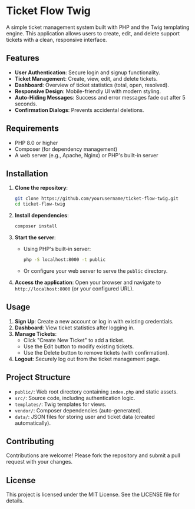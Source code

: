 # Ticket Flow Twig

A simple ticket management system built with PHP and the Twig templating engine. This application allows users to create, edit, and delete support tickets with a clean, responsive interface.

## Features

- **User Authentication**: Secure login and signup functionality.
- **Ticket Management**: Create, view, edit, and delete tickets.
- **Dashboard**: Overview of ticket statistics (total, open, resolved).
- **Responsive Design**: Mobile-friendly UI with modern styling.
- **Auto-Hiding Messages**: Success and error messages fade out after 5 seconds.
- **Confirmation Dialogs**: Prevents accidental deletions.

## Requirements

- PHP 8.0 or higher
- Composer (for dependency management)
- A web server (e.g., Apache, Nginx) or PHP's built-in server

## Installation

1. **Clone the repository**:
   ```bash
   git clone https://github.com/yourusername/ticket-flow-twig.git
   cd ticket-flow-twig
   ```

2. **Install dependencies**:
   ```bash
   composer install
   ```

3. **Start the server**:
   - Using PHP's built-in server:
     ```bash
     php -S localhost:8000 -t public
     ```
   - Or configure your web server to serve the `public` directory.

4. **Access the application**:
   Open your browser and navigate to `http://localhost:8000` (or your configured URL).

## Usage

1. **Sign Up**: Create a new account or log in with existing credentials.
2. **Dashboard**: View ticket statistics after logging in.
3. **Manage Tickets**:
   - Click "Create New Ticket" to add a ticket.
   - Use the Edit button to modify existing tickets.
   - Use the Delete button to remove tickets (with confirmation).
4. **Logout**: Securely log out from the ticket management page.

## Project Structure

- `public/`: Web root directory containing `index.php` and static assets.
- `src/`: Source code, including authentication logic.
- `templates/`: Twig templates for views.
- `vendor/`: Composer dependencies (auto-generated).
- `data/`: JSON files for storing user and ticket data (created automatically).

## Contributing

Contributions are welcome! Please fork the repository and submit a pull request with your changes.

## License

This project is licensed under the MIT License. See the LICENSE file for details.
